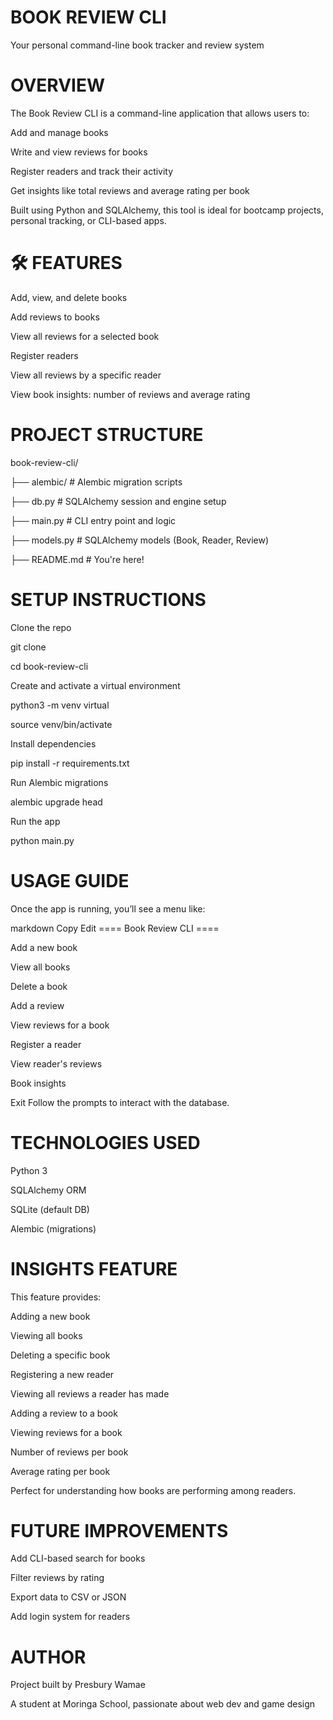 # BOOK REVIEW CLI  

Your personal command-line book tracker and review system 

# OVERVIEW  

The Book Review CLI is a command-line application that allows users to: 

Add and manage books 

Write and view reviews for books 

Register readers and track their activity 

Get insights like total reviews and average rating per book 

Built using Python and SQLAlchemy, this tool is ideal for bootcamp projects, personal tracking, or CLI-based apps. 

# 🛠 FEATURES  

Add, view, and delete books 

Add reviews to books 

View all reviews for a selected book 

Register readers 

View all reviews by a specific reader 

View book insights: number of reviews and average rating 

# PROJECT STRUCTURE  

book-review-cli/  

├── alembic/ 					# Alembic migration scripts  

├── db.py 					# SQLAlchemy session and engine setup  

├── main.py 					# CLI entry point and logic 

├── models.py 				# SQLAlchemy models (Book, Reader, Review) 

 ├── README.md 				# You're here!  

 

# SETUP INSTRUCTIONS  

Clone the repo 

 git clone  

cd book-review-cli  

 

Create and activate a virtual environment 

python3  -m  venv  virtual 

source venv/bin/activate  

 

Install dependencies 

pip install -r requirements.txt  

 

Run Alembic migrations 

 alembic upgrade head  

 

Run the app 

 python main.py 

 
 
# USAGE GUIDE  

Once the app is running, you’ll see a menu like: 

markdown Copy Edit ==== Book Review CLI ==== 

Add a new book 

View all books 

Delete a book 

Add a review 

View reviews for a book 

Register a reader 

View reader's reviews 

Book insights 

Exit Follow the prompts to interact with the database. 

 

# TECHNOLOGIES USED  

Python 3 

SQLAlchemy ORM 

SQLite (default DB) 

Alembic (migrations) 

 

# INSIGHTS FEATURE  

This feature provides: 

Adding a new book 

Viewing all books  

Deleting a specific book 

Registering a new reader  

Viewing all reviews a reader has made  

Adding a review to a book 

Viewing reviews for a book   

Number of reviews per book 

Average rating per book 

Perfect for understanding how books are performing among readers. 

# FUTURE IMPROVEMENTS  

Add CLI-based search for books 

Filter reviews by rating 

Export data to CSV or JSON 

Add login system for readers 

# AUTHOR  

Project built by Presbury Wamae  

A student at Moringa School, passionate about web dev and game design 

 
